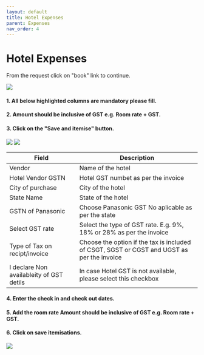 ```yaml
---
layout: default
title: Hotel Expenses
parent: Expenses 
nav_order: 4
---
```

# Hotel Expenses

From the request click on "book" link to continue.

<img class="zoom" src="{{ site.url }}{{ site.baseurl }}\assets\images\expences\e2.png"> 

#### 1. All below highlighted columns are mandatory please fill.

#### 2. Amount should be inclusive of GST e.g. Room rate + GST.

#### 3. Click on the "Save and itemise" button. 

<img class="zoom" src="{{ site.url }}{{ site.baseurl }}\assets\images\expences\ex6.png"> 

<img class="zoom" src="{{ site.url }}{{ site.baseurl }}\assets\images\expences\e3.png"> 

Field | Description
--- | ---
Vendor | Name of the hotel
Hotel Vendor GSTN | Hotel GST numbet as per the invoice
City of purchase | City of the hotel
State Name | State of the hotel
GSTN of Panasonic | Choose Panasonic GST No aplicable as per the state 
Select GST rate | Select the type of GST rate. E.g. 9%, 18% or 28% as per the invoice
Type of Tax on recipt/invoice | Choose the option if the tax is included of CSGT, SGST or CGST and UGST as per the invoice
I declare Non availableity of GST detils | In case Hotel GST is not available, please select this checkbox

#### 4. Enter the check in and check out dates.

#### 5. Add the room rate Amount should be inclusive of GST e.g. Room rate + GST.

#### 6. Click on save itemisations. 

<img class="zoom" src="{{ site.url }}{{ site.baseurl }}\assets\images\expences\e4.png"> 
